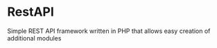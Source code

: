 RestAPI
=======

Simple REST API framework written in PHP that allows easy creation of additional modules
